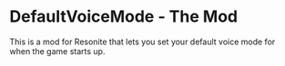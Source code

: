 # DefaultVoiceMode - The Mod

This is a mod for Resonite that lets you set your default voice mode for when the game starts up.
